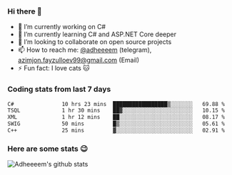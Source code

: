 ### Hi there 👋

<!--
**adheeeem/adheeeem** is a ✨ _special_ ✨ repository because its `README.md` (this file) appears on your GitHub profile.

Here are some ideas to get you started:
-->
- 🔭 I’m currently working on C#
- 🌱 I’m currently learning C# and ASP.NET Core deeper
- 👯 I’m looking to collaborate on open source projects
- 📫 How to reach me: [@adheeeem](https://t.me/adheeeem) (telegram), azimjon.fayzulloev99@gmail.com (Email)
- ⚡ Fun fact: I love cats :cat:


### Coding stats from last 7 days
<!--START_SECTION:waka-->

```txt
C#               10 hrs 23 mins  █████████████████▒░░░░░░░   69.88 %
TSQL             1 hr 30 mins    ██▓░░░░░░░░░░░░░░░░░░░░░░   10.15 %
XML              1 hr 12 mins    ██░░░░░░░░░░░░░░░░░░░░░░░   08.17 %
SWIG             50 mins         █▒░░░░░░░░░░░░░░░░░░░░░░░   05.61 %
C++              25 mins         ▓░░░░░░░░░░░░░░░░░░░░░░░░   02.91 %
```

<!--END_SECTION:waka-->

### Here are some stats :wink:
![Adheeeem's github stats](https://github-readme-stats.vercel.app/api?username=adheeeem&show_icons=true&theme=radical)
